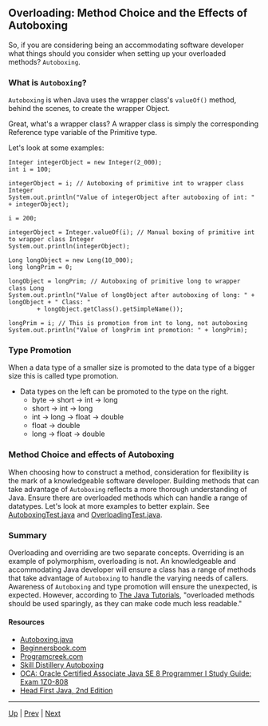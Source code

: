 ## Overloading: Method Choice and the Effects of Autoboxing
 
So, if you are considering being an accommodating software developer what things should you consider when setting up your overloaded methods? `Autoboxing`.
 
### What is `Autoboxing`?

`Autoboxing` is when Java uses the wrapper class's `valueOf()` method, behind the scenes, to create the wrapper Object.

Great, what's a wrapper class?  A wrapper class is simply the corresponding Reference type variable of the Primitive type.

Let's look at some examples:

```
Integer integerObject = new Integer(2_000);
int i = 100;

integerObject = i; // Autoboxing of primitive int to wrapper class Integer
System.out.println("Value of integerObject after autoboxing of int: " + integerObject);

i = 200;

integerObject = Integer.valueOf(i); // Manual boxing of primitive int to wrapper class Integer
System.out.println(integerObject);

Long longObject = new Long(10_000);
long longPrim = 0;

longObject = longPrim; // Autoboxing of primitive long to wrapper class Long
System.out.println("Value of longObject after autoboxing of long: " + longObject + " Class: "
		+ longObject.getClass().getSimpleName()); 

longPrim = i; // This is promotion from int to long, not autoboxing
System.out.println("Value of longPrim int promotion: " + longPrim);
```

### Type Promotion
When a data type of a smaller size is promoted to the data type of a bigger size this is called type promotion. 

* Data types on the left can be promoted to the type on the right.
  * byte → short → int → long
  * short → int → long
  * int → long → float → double
  * float → double
  * long → float → double

### Method Choice and effects of Autoboxing
When choosing how to construct a method, consideration for flexibility is the mark of a knowledgeable software developer.  Building methods that can take advantage of `Autoboxing` reflects a more thorough understanding of Java.  Ensure there are overloaded methods which can handle a range of datatypes. Let's look at more examples to better explain. See [AutoboxingTest.java](https://github.com/robrides/methodoverloading/blob/master/resources/Autoboxing.java) and [OverloadingTest.java](https://github.com/robrides/methodoverloading/blob/master/resources/OverloadingTest.java).

### Summary
Overloading and overriding are two separate concepts.  Overriding is an example of polymorphism, overloading is not. An knowledgeable and accommodating Java developer will ensure a class has a range of methods that take advantage of `Autoboxing` to handle the varying needs of callers. Awareness of `Autoboxing` and type promotion will ensure the unexpected, is expected.  However, according to [The Java Tutorials](https://docs.oracle.com/javase/tutorial/java/javaOO/methods.html), "overloaded methods should be used sparingly, as they can make code much less readable."

#### Resources
* [Autoboxing.java](https://github.com/robrides/methodoverloading/blob/master/Autoboxing.java)
* [Beginnersbook.com](https://beginnersbook.com/2013/05/method-overloading/)
* [Programcreek.com](https://www.programcreek.com/2009/02/overriding-and-overloading-in-java-with-examples/)
* [Skill Distillery Autoboxing](https://github.com/SkillDistillery/SD20/blob/7d7ad4f8492a7f11c41cdffac77b6d5791927be2/java1/WrapperClasses/autoboxing.md)
* [OCA: Oracle Certified Associate Java SE 8 Programmer I Study Guide: Exam 1Z0-808](https://www.oreilly.com/library/view/oca-oracle-certified/9781118957424/)
* [Head First Java, 2nd Edition](https://www.oreilly.com/library/view/head-first-java/0596009208/)

<hr>

[Up](../master/README.md) | [Prev](https://github.com/robrides/methodoverloading/blob/master/overloadingRules.md) | [Next](https://github.com/robrides/methodoverloading/blob/master/sampleQuestion.md) 